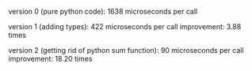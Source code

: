 version 0 (pure python code): 1638 microseconds per call 

version 1 (adding types): 422 microseconds per call
improvement: 3.88 times 

version 2 (getting rid of python sum function): 90 microseconds per call
improvement: 18.20 times
